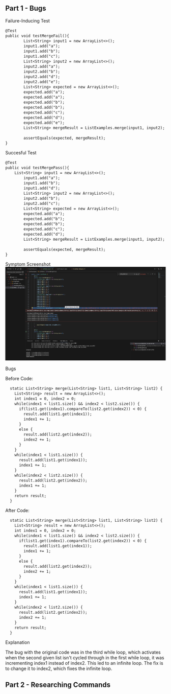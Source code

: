 ## Part 1 - Bugs

Failure-Inducing Test
```
@Test 
public void testMergeFail(){
        List<String> input1 = new ArrayList<>();
        input1.add("a");
        input1.add("b");
        input1.add("c");
        List<String> input2 = new ArrayList<>();
        input2.add("a");
        input2.add("b");
        input2.add("d");
        input2.add("e");
        List<String> expected = new ArrayList<>();
        expected.add("a");
        expected.add("a");
        expected.add("b");
        expected.add("b");
        expected.add("c");
        expected.add("d");
        expected.add("e");
        List<String> mergeResult = ListExamples.merge(input1, input2);

        assertEquals(expected, mergeResult);
}
```

Succesful Test
```
@Test 
public void testMergePass(){
	List<String> input1 = new ArrayList<>();
        input1.add("a");
        input1.add("b");
        input1.add("d");
        List<String> input2 = new ArrayList<>();
        input2.add("b");
        input2.add("c");
        List<String> expected = new ArrayList<>();
        expected.add("a");
        expected.add("b");
        expected.add("b");
        expected.add("c");
        expected.add("d");
        List<String> mergeResult = ListExamples.merge(input1, input2);

        assertEquals(expected, mergeResult);
}
```

Symptom Screenshot
![image](lab-3-symptom.png)

Bugs

Before Code:
```
  static List<String> merge(List<String> list1, List<String> list2) {
    List<String> result = new ArrayList<>();
    int index1 = 0, index2 = 0;
    while(index1 < list1.size() && index2 < list2.size()) {
      if(list1.get(index1).compareTo(list2.get(index2)) < 0) {
        result.add(list1.get(index1));
        index1 += 1;
      }
      else {
        result.add(list2.get(index2));
        index2 += 1;
      }
    }
    while(index1 < list1.size()) {
      result.add(list1.get(index1));
      index1 += 1;
    }
    while(index2 < list2.size()) {
      result.add(list2.get(index2));
      index1 += 1;
    }
    return result;
  }
```

After Code:
```
  static List<String> merge(List<String> list1, List<String> list2) {
    List<String> result = new ArrayList<>();
    int index1 = 0, index2 = 0;
    while(index1 < list1.size() && index2 < list2.size()) {
      if(list1.get(index1).compareTo(list2.get(index2)) < 0) {
        result.add(list1.get(index1));
        index1 += 1;
      }
      else {
        result.add(list2.get(index2));
        index2 += 1;
      }
    }
    while(index1 < list1.size()) {
      result.add(list1.get(index1));
      index1 += 1;
    }
    while(index2 < list2.size()) {
      result.add(list2.get(index2));
      index2 += 1;
    }
    return result;
  }
```

Explanation

The bug with the original code was in the third while loop, which activates when the second given list isn't cycled through in the first while loop, it was incrementing index1 instead of index2. This led to an infinite loop. The fix is to change it to index2, which fixes the infinite loop. 


## Part 2 - Researching Commands
